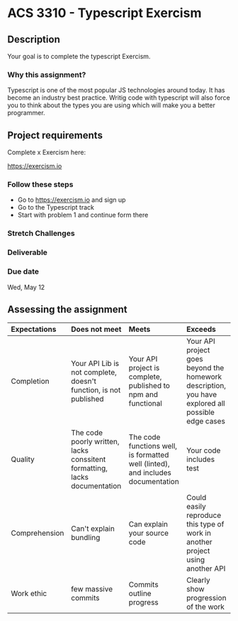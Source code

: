 #  ACS 3310 - Typescript Exercism

## Description 

Your goal is to complete the typescript Exercism. 

### Why this assignment?

Typescript is one of the most popular JS technologies around today. It has become an industry best practice. Writig code with typescript will also force you to think about the types you are using which will make you a better programmer.

## Project requirements

Complete x Exercism here: 

https://exercism.io

### Follow these steps

- Go to https://exercism.io and sign up
- Go to the Typescript track
- Start with problem 1 and continue form there

### Stretch Challenges 



### Deliverable



### Due date

Wed, May 12

## Assessing the assignment

| Expectations | Does not meet              | Meets                 | Exceeds                          |
|:-------------|:---------------------------|:----------------------|:---------------------------------|
| Completion   | Your API Lib is not complete, doesn't function, is not published | Your API project is complete, published to npm and functional | Your API project goes beyond the homework description, you have explored all possible edge cases |
| Quality      | The code poorly written, lacks conssitent formatting, lacks documentation | The code functions well, is formatted well (linted), and includes documentation | Your code includes test |
| Comprehension| Can't explain bundling | Can explain your source code | Could easily reproduce this type of work in another project using another API |
| Work ethic   | few massive commits | Commits outline progress | Clearly show progression of the work |
